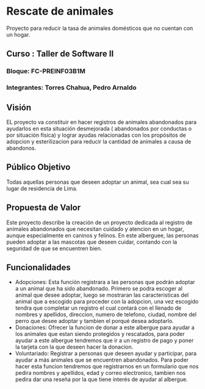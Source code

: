 # Rescate de animales
Proyecto para reducir la tasa de animales domésticos que no cuentan con un hogar.
## Curso : Taller de Software II
### Bloque: FC-PREINF03B1M
### Integrantes: Torres Chahua, Pedro Arnaldo


## Visión
EL proyecto va constituir en hacer registros de animales abandonados para ayudarlos en esta situación desmejorada ( abandonados por conductas o por situación física) y lograr ayudas relacionadas con los propósitos de adopcion y esterilizacion para reducir la cantidad de animales a causa de abandonos.

## Público Objetivo
Todas aquellas personas que deseen adoptar un animal, sea cual sea su lugar de residencia de Lima.

## Propuesta de Valor
Este proyecto describe la creación de un proyecto dedicada al registro de animales abandonados que necesitan cuidado y atencion en un hogar, aunque especialmente en caninos y felinos. En este alberguee, las personas pueden adoptar a las mascotas que deseen cuidar, contando con la seguridad de que se encuentren bien.

## Funcionalidades
- Adopciones: Esta función registrara a las personas que podrán adoptar a un animal que ha sido abandonado. Primero se podra escoger al animal que desee adoptar, luego se mostraran las caracteristicas del animal que a escogido para proceder con la adopcion, una vez escogido tendra que completar un registro el cual contará con el llenado de nombres y apellidos, direccion, numero de telefono, ciudad, nombre del perro que desee adoptar y tambien el porqué desea adoptarlo.
- Donaciones: Ofrecer la funcion de donar a este albergue para ayudar a los animales que estan siendo protegidos y rescatados, para poder ayudar a este albergue tendremos que ir a un registro de pago y poner la tarjeta con la que deseen hacer la donacion. 
- Voluntariado: Registrar a personas que deseen ayudar y participar, para ayudar a más animales que se encuentren abandonados. Para poder hacer esta funcion tendremos que registrarnos en un formulario que nos pedira nombres y apellidos, edad y correo electronico, tambien nos pedira dar una reseña por la que tiene interés de ayudar al albergue.
